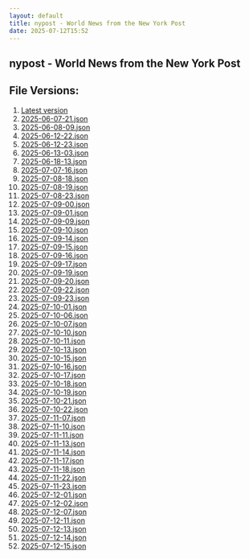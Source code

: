 ```yaml
---
layout: default
title: nypost - World News from the New York Post
date: 2025-07-12T15:52
---
```


## nypost - World News from the New York Post

<div id="data-chart"></div>
<div id="data-table"></div>
<script>
document.addEventListener('DOMContentLoaded', function(){
  document.getElementById('data-table').textContent = 'This source isn't supported for tables yet.';
});
</script>

## File Versions:
1. [Latest version](./latest.json)
2. [2025-06-07-21.json](./2025-06-07-21.json)
3. [2025-06-08-09.json](./2025-06-08-09.json)
4. [2025-06-12-22.json](./2025-06-12-22.json)
5. [2025-06-12-23.json](./2025-06-12-23.json)
6. [2025-06-13-03.json](./2025-06-13-03.json)
7. [2025-06-18-13.json](./2025-06-18-13.json)
8. [2025-07-07-16.json](./2025-07-07-16.json)
9. [2025-07-08-18.json](./2025-07-08-18.json)
10. [2025-07-08-19.json](./2025-07-08-19.json)
11. [2025-07-08-23.json](./2025-07-08-23.json)
12. [2025-07-09-00.json](./2025-07-09-00.json)
13. [2025-07-09-01.json](./2025-07-09-01.json)
14. [2025-07-09-09.json](./2025-07-09-09.json)
15. [2025-07-09-10.json](./2025-07-09-10.json)
16. [2025-07-09-14.json](./2025-07-09-14.json)
17. [2025-07-09-15.json](./2025-07-09-15.json)
18. [2025-07-09-16.json](./2025-07-09-16.json)
19. [2025-07-09-17.json](./2025-07-09-17.json)
20. [2025-07-09-19.json](./2025-07-09-19.json)
21. [2025-07-09-20.json](./2025-07-09-20.json)
22. [2025-07-09-22.json](./2025-07-09-22.json)
23. [2025-07-09-23.json](./2025-07-09-23.json)
24. [2025-07-10-01.json](./2025-07-10-01.json)
25. [2025-07-10-06.json](./2025-07-10-06.json)
26. [2025-07-10-07.json](./2025-07-10-07.json)
27. [2025-07-10-10.json](./2025-07-10-10.json)
28. [2025-07-10-11.json](./2025-07-10-11.json)
29. [2025-07-10-13.json](./2025-07-10-13.json)
30. [2025-07-10-15.json](./2025-07-10-15.json)
31. [2025-07-10-16.json](./2025-07-10-16.json)
32. [2025-07-10-17.json](./2025-07-10-17.json)
33. [2025-07-10-18.json](./2025-07-10-18.json)
34. [2025-07-10-19.json](./2025-07-10-19.json)
35. [2025-07-10-21.json](./2025-07-10-21.json)
36. [2025-07-10-22.json](./2025-07-10-22.json)
37. [2025-07-11-07.json](./2025-07-11-07.json)
38. [2025-07-11-10.json](./2025-07-11-10.json)
39. [2025-07-11-11.json](./2025-07-11-11.json)
40. [2025-07-11-13.json](./2025-07-11-13.json)
41. [2025-07-11-14.json](./2025-07-11-14.json)
42. [2025-07-11-17.json](./2025-07-11-17.json)
43. [2025-07-11-18.json](./2025-07-11-18.json)
44. [2025-07-11-22.json](./2025-07-11-22.json)
45. [2025-07-11-23.json](./2025-07-11-23.json)
46. [2025-07-12-01.json](./2025-07-12-01.json)
47. [2025-07-12-02.json](./2025-07-12-02.json)
48. [2025-07-12-07.json](./2025-07-12-07.json)
49. [2025-07-12-11.json](./2025-07-12-11.json)
50. [2025-07-12-13.json](./2025-07-12-13.json)
51. [2025-07-12-14.json](./2025-07-12-14.json)
52. [2025-07-12-15.json](./2025-07-12-15.json)
